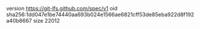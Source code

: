 version https://git-lfs.github.com/spec/v1
oid sha256:1dd047e1be74440aa693b024e1566ae6821cff53de85eba922d8f192a40b8667
size 22012
